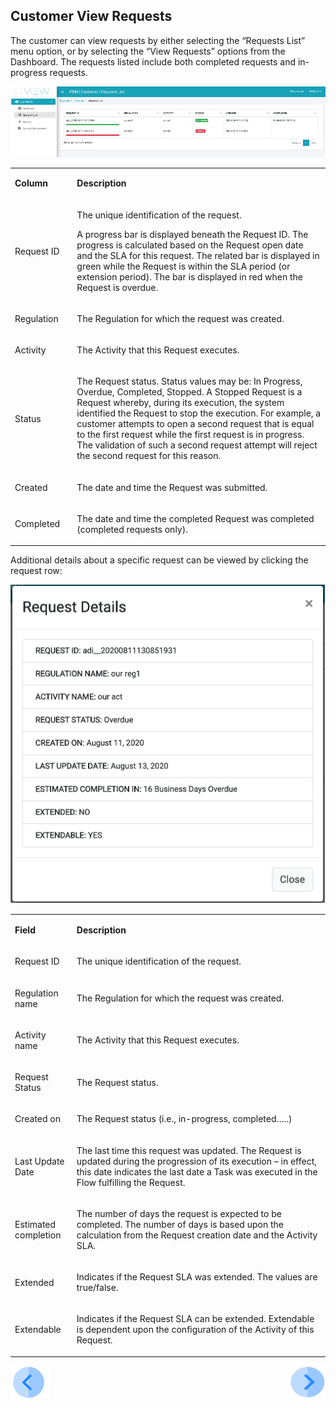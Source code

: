 ## Customer View Requests  

The customer can view requests by either selecting the “Requests List” menu option, or by selecting the “View Requests” options from the Dashboard. The requests listed include both completed requests and in-progress requests.

 ![image](/articles/DPM/images/Figure_38_Customer_views_requests.png)

<table width="594">
<tbody>
<tr>
<td width="103">
<p><strong>Column</strong></p>
</td>
<td width="491">
<p><strong>Description</strong></p>
</td>
</tr>
<tr>
<td width="103">
<p>Request ID</p>
</td>
<td width="491">
<p>The unique identification of the request.</p>
<p>A progress bar is displayed beneath the Request ID. The progress is calculated based on the Request open date and the SLA for this request. The related bar is displayed in green while the Request is within the SLA period (or extension period). The bar is displayed in red when the Request is overdue.
</p>
</td>
</tr>
<tr>
<td width="100">
<p>Regulation</p>
</td>
<td width="800">
<p>The Regulation for which the request was created.</p>
</td>
</tr>
<tr>
<td width="100">
<p>Activity</p>
</td>
<td width="800">
<p>The Activity that this Request executes.</p>
</td>
</tr>
<tr>
<td width="100">
<p>Status</p>
</td>
<td width="800">
<p>The Request status. Status values may be: In Progress, Overdue, Completed, Stopped. A Stopped Request is a Request whereby, during its execution, the system identified the Request to stop the execution. For example, a customer attempts to open a second request that is equal to the first request while the first request is in progress. The validation of such a second request attempt will reject the second request for this reason.</p>
</td>
</tr>
<tr>
<td width="100">
<p>Created</p>
</td>
<td width="800">
<p>The date and time the Request was submitted.</p>
</td>
</tr>
<tr>
<td width="100">
<p>Completed</p>
</td>
<td width="800">
<p>The date and time the completed Request was completed (completed requests only).</p>
</td>
</tr>
</tbody>
</table>

Additional details about a specific request can be viewed by clicking the request row:

 ![image](/articles/DPM/images/Figure_39_Customer_Requests_details.png)

<table>
<tbody>
<tr>
<td width="100">
<p><strong>Field</strong></p>
</td>
<td width="800">
<p><strong>Description</strong></p>
</td>
</tr>
<tr>
<td width="100">
<p>Request ID</p>
</td>
<td width="800">
<p>The unique identification of the request.</p>
</td>
</tr>
<tr>
<td width="100">
<p>Regulation name</p>
</td>
<td width="800">
<p>The Regulation for which the request was created.</p>
</td>
</tr>
<tr>
<td width="100">
<p>Activity name</p>
</td>
<td width="800">
<p>The Activity that this Request executes.</p>
</td>
</tr>
<tr>
<td width="100">
<p>Request Status</p>
</td>
<td width="800">
<p>The Request status.</p>
</td>
</tr>
<tr>
<td width="100">
<p>Created on</p>
</td>
<td width="800">
<p>The Request status (i.e., in-progress, completed…..)</p>
</td>
</tr>
<tr>
<td width="100">
<p>Last Update Date</p>
</td>
<td width="800">
<p>The last time this request was updated. The Request is updated during the progression of its execution – in effect, this date indicates the last date a Task was executed in the Flow fulfilling the Request.</p>
</td>
</tr>
<tr>
<td width="100">
<p>Estimated completion</p>
</td>
<td width="800">
<p>The number of days the request is expected to be completed. The number of days is based upon the calculation from the Request creation date and the Activity SLA. </p>
</td>
</tr>
<tr>
<td width="100">
<p>Extended</p>
</td>
<td width="800">
<p>Indicates if the Request SLA was extended. The values are true/false.</p>
</td>
</tr>
<tr>
<td width="100">
<p>Extendable</p>
</td>
<td width="800">
<p>Indicates if the Request SLA can be extended. Extendable is dependent upon the configuration of the Activity of this Request.</p>
</td>
</tr>
</tbody>
</table>


[![Previous](/articles/DPM/images/Previous.png)](/articles/DPM/04_Customer_Direct_Requests/03_Customer_Direct_Requests_Submit.md)[<img align="right" width="60" height="54" src="/articles/DPM/images/Next.png">](/articles/DPM/04_Customer_Direct_Requests/05_Customer_Direct_Requests_APIs.md)

